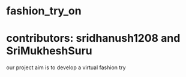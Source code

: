 # fashion_try_on

# contributors: sridhanush1208 and SriMukheshSuru

our project aim is to develop a virtual fashion try
